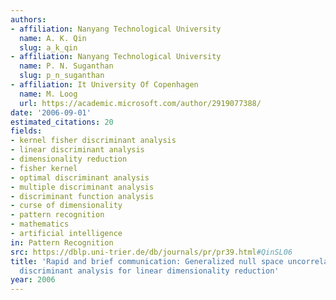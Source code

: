 ```yaml
---
authors:
- affiliation: Nanyang Technological University
  name: A. K. Qin
  slug: a_k_qin
- affiliation: Nanyang Technological University
  name: P. N. Suganthan
  slug: p_n_suganthan
- affiliation: It University Of Copenhagen
  name: M. Loog
  url: https://academic.microsoft.com/author/2919077388/
date: '2006-09-01'
estimated_citations: 20
fields:
- kernel fisher discriminant analysis
- linear discriminant analysis
- dimensionality reduction
- fisher kernel
- optimal discriminant analysis
- multiple discriminant analysis
- discriminant function analysis
- curse of dimensionality
- pattern recognition
- mathematics
- artificial intelligence
in: Pattern Recognition
src: https://dblp.uni-trier.de/db/journals/pr/pr39.html#QinSL06
title: 'Rapid and brief communication: Generalized null space uncorrelated Fisher
  discriminant analysis for linear dimensionality reduction'
year: 2006
---
```

